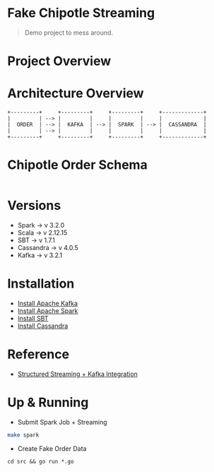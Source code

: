 # Fake Chipotle Streaming

> Demo project to mess around.

# Project Overview


# Architecture Overview

```text
+---------+     +---------+     +---------+     +-------------+
|         | --> |         |     |         |     |             |
|  ORDER  | --> |  KAFKA  | --> |  SPARK  | --> |  CASSANDRA  |
|         | --> |         |     |         |     |             |
+---------+     +---------+     +---------+     +-------------+
```
# Chipotle Order Schema

```json
```

# Versions

* Spark -> v 3.2.0
* Scala -> v 2.12.15
* SBT -> v 1.7.1
* Cassandra -> v 4.0.5
* Kafka -> v 3.2.1

# Installation

* [Install Apache Kafka](https://tecadmin.net/how-to-install-apache-kafka-on-ubuntu-22-04/)
* [Install Apache Spark](https://www.vultr.com/docs/install-apache-spark-on-ubuntu-20-04/)
* [Install SBT](https://www.scala-sbt.org/1.x/docs/Installing-sbt-on-Linux.html)
* [Install Cassandra](https://www.digitalocean.com/community/tutorials/how-to-install-cassandra-and-run-a-single-node-cluster-on-ubuntu-22-04)

# Reference

* [Structured Streaming + Kafka Integration](https://spark.apache.org/docs/latest/structured-streaming-kafka-integration.html)

# Up & Running

* Submit Spark Job + Streaming
```bash
make spark
```

* Create Fake Order Data
```
cd src && go run *.go
```
